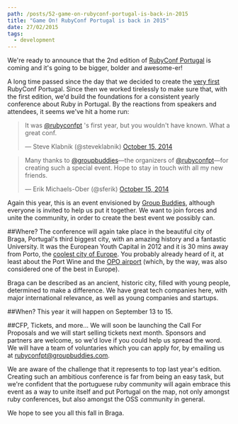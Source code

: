 ```yaml
---
path: /posts/52-game-on-rubyconf-portugal-is-back-in-2015
title: "Game On! RubyConf Portugal is back in 2015"
date: 27/02/2015
tags:
  - development
---
```


We're ready to announce that the 2nd edition of [RubyConf Portugal](http://rubyconf.pt/) is coming and it's going to be bigger, bolder and awesome-er!

A long time passed since the day that we decided to create the [very first](https://blog.groupbuddies.com/posts/31-brace-yourselves-rubyconf-portugal-is-coming) RubyConf Portugal. Since then we worked tirelessly to make sure that, with the first edition, we'd build the foundations for a consistent yearly conference about Ruby in Portugal. By the reactions from speakers and attendees, it seems we've hit a home run:

<blockquote class="twitter-tweet" lang="en"><p>It was <a href="https://twitter.com/rubyconfpt">@rubyconfpt</a> &#39;s first year, but you wouldn&#39;t have known. What a great conf.&#10;&#10;</p>&mdash; Steve Klabnik (@steveklabnik) <a href="https://twitter.com/steveklabnik/status/522327938377986048">October 15, 2014</a></blockquote>
<script async src="//platform.twitter.com/widgets.js" charset="utf-8"></script>


<blockquote class="twitter-tweet" lang="en"><p>Many thanks to <a href="https://twitter.com/groupbuddies">@groupbuddies</a>—the organizers of <a href="https://twitter.com/rubyconfpt">@rubyconfpt</a>—for creating such a special event. Hope to stay in touch with all my new friends.</p>&mdash; Erik Michaels-Ober (@sferik) <a href="https://twitter.com/sferik/status/522198371801772032">October 15, 2014</a></blockquote>
<script async src="//platform.twitter.com/widgets.js" charset="utf-8"></script>

Again this year, this is an event envisioned by [Group Buddies](https://groupbuddies.com/), although everyone is invited to help us put it together. We want to join forces and unite the community, in order to create the best event we possibly can.


##Where?
The conference will again take place in the beautiful city of Braga, Portugal's third biggest city, with an amazing history and a fantastic University. It was the European Youth Capital in 2012 and it is 30 mins away from Porto, the [coolest city of Europe](https://www.europeanbestdestinations.org/top/europe-best-destinations-2014). You probably already heard of it, at least about the Port Wine and the [OPO airport](https://www.ana.pt/en-US/Topo/institucional/aboutANA/News/News/Pages/Porto-Airport-once-again-voted-3rd-best-in-Europe.aspx) (which, by the way, was also considered one of the best in Europe).

Braga can be described as an ancient, historic city, filled with young people, determined to make a difference. We have great tech companies here, with major international relevance, as well as young companies and startups.

##When? 
This year it will happen on September 13 to 15.

##CFP, Tickets, and more...
We will soon be launching the Call For Proposals and we will start selling tickets next month. Sponsors and partners are welcome, so we'd love if you could help us spread the word. We will have a team of voluntaries which you can apply for, by emailing us at <rubyconfpt@groupbuddies.com>.

We are aware of the challenge that it represents to top last year's edition. Creating such an ambitious conference is far from being an easy task, but we're confident that the portuguese ruby community will again embrace this event as a way to unite itself and put Portugal on the map, not only amongst ruby conferences, but also amongst the OSS community in general.

We hope to see you all this fall in Braga.
